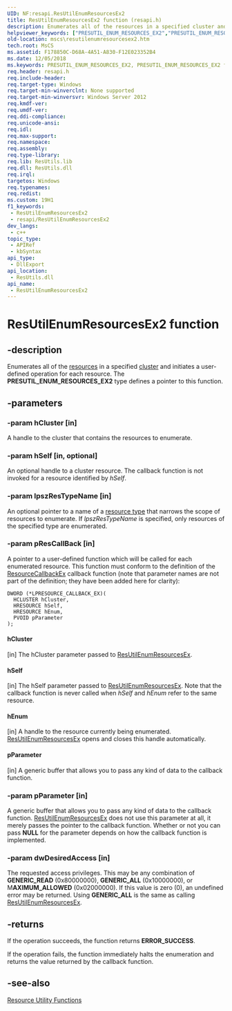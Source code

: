 ```yaml
---
UID: NF:resapi.ResUtilEnumResourcesEx2
title: ResUtilEnumResourcesEx2 function (resapi.h)
description: Enumerates all of the resources in a specified cluster and initiates a user-defined operation for each resource. The PRESUTIL_ENUM_RESOURCES_EX2 type defines a pointer to this function.
helpviewer_keywords: ["PRESUTIL_ENUM_RESOURCES_EX2","PRESUTIL_ENUM_RESOURCES_EX2 function [Failover Cluster]","ResUtilEnumResourcesEx2","ResUtilEnumResourcesEx2 function [Failover Cluster]","mscs.resutilenumresourcesex2","resapi/PRESUTIL_ENUM_RESOURCES_EX2","resapi/ResUtilEnumResourcesEx2"]
old-location: mscs\resutilenumresourcesex2.htm
tech.root: MsCS
ms.assetid: F178850C-D68A-4A51-A830-F12E023352B4
ms.date: 12/05/2018
ms.keywords: PRESUTIL_ENUM_RESOURCES_EX2, PRESUTIL_ENUM_RESOURCES_EX2 function [Failover Cluster], ResUtilEnumResourcesEx2, ResUtilEnumResourcesEx2 function [Failover Cluster], mscs.resutilenumresourcesex2, resapi/PRESUTIL_ENUM_RESOURCES_EX2, resapi/ResUtilEnumResourcesEx2
req.header: resapi.h
req.include-header: 
req.target-type: Windows
req.target-min-winverclnt: None supported
req.target-min-winversvr: Windows Server 2012
req.kmdf-ver: 
req.umdf-ver: 
req.ddi-compliance: 
req.unicode-ansi: 
req.idl: 
req.max-support: 
req.namespace: 
req.assembly: 
req.type-library: 
req.lib: ResUtils.lib
req.dll: ResUtils.dll
req.irql: 
targetos: Windows
req.typenames: 
req.redist: 
ms.custom: 19H1
f1_keywords:
 - ResUtilEnumResourcesEx2
 - resapi/ResUtilEnumResourcesEx2
dev_langs:
 - c++
topic_type:
 - APIRef
 - kbSyntax
api_type:
 - DllExport
api_location:
 - ResUtils.dll
api_name:
 - ResUtilEnumResourcesEx2
---
```


# ResUtilEnumResourcesEx2 function


## -description

Enumerates all of the <a href="https://docs.microsoft.com/previous-versions/windows/desktop/mscs/resources">resources</a> in a specified 
    <a href="https://docs.microsoft.com/previous-versions/windows/desktop/mscs/c-gly">cluster</a> and initiates a user-defined operation for each 
    resource. The <b>PRESUTIL_ENUM_RESOURCES_EX2</b> type defines a pointer to this function.

## -parameters

### -param hCluster [in]

A handle to the cluster that contains the resources to enumerate.

### -param hSelf [in, optional]

An optional handle to a cluster resource. The callback function is not invoked for a resource identified by 
       <i>hSelf</i>.

### -param lpszResTypeName [in]

An optional pointer to a name of a <a href="https://docs.microsoft.com/previous-versions/windows/desktop/mscs/resource-types">resource type</a> that 
       narrows the scope of resources to enumerate. If <i>lpszResTypeName</i> is specified, only 
       resources of the specified type are enumerated.

### -param pResCallBack [in]

A pointer to a user-defined function which will be called for each enumerated resource. This function must 
       conform to the definition of the 
       <a href="https://docs.microsoft.com/previous-versions/windows/desktop/api/resapi/nc-resapi-lpresource_callback_ex">ResourceCallbackEx</a> callback function (note 
       that parameter names are not part of the definition; they have been added here for clarity):

<pre class="syntax" xml:space="preserve"><code>DWORD (*LPRESOURCE_CALLBACK_EX)( 
  HCLUSTER hCluster,
  HRESOURCE hSelf, 
  HRESOURCE hEnum, 
  PVOID pParameter 
);</code></pre>




#### hCluster

[in] The hCluster parameter passed to 
          <a href="https://docs.microsoft.com/windows/desktop/api/resapi/nf-resapi-resutilenumresourcesex">ResUtilEnumResourcesEx</a>.



#### hSelf

[in] The hSelf parameter passed to 
          <a href="https://docs.microsoft.com/windows/desktop/api/resapi/nf-resapi-resutilenumresourcesex">ResUtilEnumResourcesEx</a>. Note that the 
          callback function is never called when <i>hSelf</i> and <i>hEnum</i> 
          refer to the same resource.



#### hEnum

[in] A handle to the resource currently being enumerated. 
          <a href="https://docs.microsoft.com/windows/desktop/api/resapi/nf-resapi-resutilenumresourcesex">ResUtilEnumResourcesEx</a> opens and closes 
          this handle automatically.



#### pParameter

[in] A generic buffer that allows you to pass any kind of data to the callback function.

### -param pParameter [in]

A generic buffer that allows you to pass any kind of data to the callback function. 
       <a href="https://docs.microsoft.com/windows/desktop/api/resapi/nf-resapi-resutilenumresourcesex">ResUtilEnumResourcesEx</a> does not use this 
       parameter at all, it merely passes the pointer to the callback function. Whether or not you can pass 
       <b>NULL</b> for the parameter depends on how the callback function is implemented.

### -param dwDesiredAccess [in]

The requested access privileges. This may be any combination of <b>GENERIC_READ</b> (0x80000000), <b>GENERIC_ALL</b> (0x10000000), or M<b>AXIMUM_ALLOWED</b> (0x02000000). If this value is zero (0), an undefined error may be returned. Using <b>GENERIC_ALL</b> is the same as calling <a href="https://docs.microsoft.com/windows/desktop/api/resapi/nf-resapi-resutilenumresourcesex">ResUtilEnumResourcesEx</a>.

## -returns

If the operation succeeds, the function returns <b>ERROR_SUCCESS</b>.

If the operation fails, the function immediately halts the enumeration and returns the value returned by the 
       callback function.

## -see-also

<a href="https://docs.microsoft.com/previous-versions/windows/desktop/mscs/resource-utility-functions">Resource Utility Functions</a>

